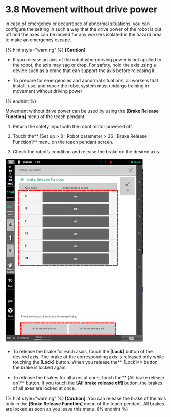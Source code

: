 # 3.8 Movement without drive power

In case of emergency or occurrence of abnormal situations, you can configure the setting in such a way that the drive power of the robot is cut off and the axes can be moved for any workers isolated in the hazard area to make an emergency escape.

{% hint style="warning" %}
**\[Caution]**

*   If you release an axis of the robot when driving power is not applied to the robot, the axis may sag or drop. For safety, hold the axis using a device such as a crane that can support the axis before releasing it.


*   To prepare for emergencies and abnormal situations, all workers that install, use, and repair the robot system must undergo training in movement without driving power


{% endhint %}

Movement without drive power can be used by using the **\[Brake Release Function]** menu of the teach pendant.

1.  Return the safety input with the robot motor powered off.


2.  Touch the** \[Set up > 3 : Robot parameter > 36 : Brake Release Function]** menu on the teach pendant screen.


3. Check the robot’s condition and release the brake on the desired axis.

![](<../.gitbook/assets/image (33).png>)



*   To release the brake for each asxis, touch the **\[Lock]** button of the desired axis. The brake of the corresponding axis is released only while touching the **\[Lock]** button. When you release the** \[Lock]** button, the brake is locked again.


* To release the brakes for all axes at once, touch the** \[All brake release on]** button. If you touch the **\[All brake release off]** button, the brakes of all axes are locked at once.

{% hint style="warning" %}
**\[Caution]**: You can release the brake of the axis only in the **\[Brake Release Function]** menu of the teach pendant. All brakes are locked as soon as you leave this menu.
{% endhint %}




